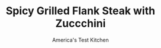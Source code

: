 ---
layout: ../../layouts/MarkdownPostLayout.astro
title: Spicy Grilled Flank Steak with Zuccchini
author: America's Test Kitchen
pubDate: 2023-03-15
description: "The compound butter flavors both the meat and the zucchini in in this 30-minute supper."
image_url: https://res.cloudinary.com/hksqkdlah/image/upload/ar_1:1,c_fill,dpr_2.0,f_auto,fl_lossy.progressive.strip_profile,g_faces:auto,q_auto:low,w_344/10193_sfs-spicy-grilled-flank-steak-with-zucchini-01
tags: ["Main Courses","Beef","Weeknight","30-Minute Suppers"]
calories: 1800
protein: 38
carbohydrates: 9
fats: 
fiber: 2
ingredients: ["4 tablespoons, unsalted butter, softened","1 , shallot, minced","1 teaspoon, honey","1/2 teaspoon, cayenne pepper","1 (1 1/2-pound), flank steak, 1 inch thick, trimmed",", Salt and pepper","4 , small zucchini (6 ounces each), halved lengthwise","2 teaspoons, vegetable oil"]
serves: 4
time: "30 minutes"
instructions: ["Combine butter, shallot, honey, and cayenne in bowl; set aside. Season steak with salt and pepper. Grill steak over hot fire until medium-rare (125 degrees), 4 to 6 minutes per side. Transfer to carving board, tent loosely with aluminum foil, and let rest while zucchini cooks.","Brush zucchini with oil, season with salt and pepper to taste, and grill until tender, about 2½ minutes per side; transfer to platter. Slice steak thin against grain and move to platter with zucchini. Top steak and zucchini with butter mixture. Serve."]
nutrition: ["1056 mg Potassium","404 mg Phosphorus","86 mg Calcium","3 mg Iron","72 mg Magnesium","871 mg Sodium","7 mg Zinc","28 g Fat","12 mg Niacin (B3)","10 g Monounsaturated","1 g Polyunsaturated","30 mg Vitamin C","146 mg Cholesterol","13 g Saturated","2 g Fiber","65 µg Folate (food)","6 g Sugars","12 µg Vitamin K","286 g Water","9 g Carbs","65 µg Folate equivalent (total)","38 g Protein","1 mg Vitamin E","2 µg Vitamin B12","1 mg Vitamin B6","118 µg Vitamin A","450 kcal Energy","1 g Sugars, added","1800 calories"]
notes: "You can substitute summer squash for the zucchini."
---
